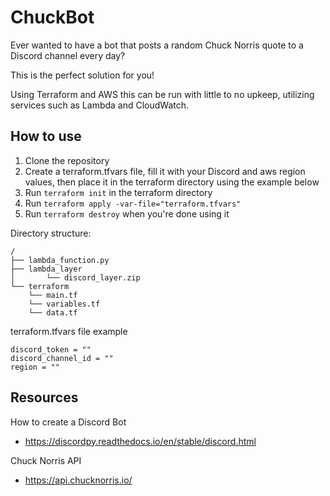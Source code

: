 # ChuckBot

Ever wanted to have a bot that posts a random Chuck Norris quote to a Discord channel every day?

This is the perfect solution for you!

Using Terraform and AWS this can be run with little to no upkeep, utilizing services such as Lambda and CloudWatch.

## How to use

1. Clone the repository
2. Create a terraform.tfvars file, fill it with your Discord and aws region values, then place it in the terraform directory using the example below
3. Run `terraform init` in the terraform directory
4. Run `terraform apply -var-file="terraform.tfvars"`
5. Run `terraform destroy` when you're done using it 


Directory structure:
```
/
├── lambda_function.py       
├── lambda_layer
│       └── discord_layer.zip 
└── terraform
    └── main.tf
    └── variables.tf
    └── data.tf
```

terraform.tfvars file example
```
discord_token = ""
discord_channel_id = ""
region = ""
```

## Resources

How to create a Discord Bot
- https://discordpy.readthedocs.io/en/stable/discord.html

Chuck Norris API
- https://api.chucknorris.io/



